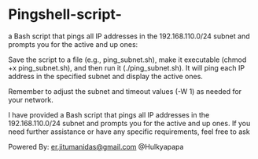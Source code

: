 # Pingshell-script-
a Bash script that pings all IP addresses in the 192.168.110.0/24 subnet and prompts you for the active and up ones:

Save the script to a file (e.g., ping_subnet.sh), make it executable (chmod +x ping_subnet.sh), and then run it (./ping_subnet.sh). It will ping each IP address in the specified subnet and display the active ones.

Remember to adjust the subnet and timeout values (-W 1) as needed for your network.

I have provided a Bash script that pings all IP addresses in the 192.168.110.0/24 subnet and prompts you for the active and up ones. If you need further assistance or have any specific requirements, feel free to ask

Powered By:
er.jitumanidas@gmail.com
@Hulkyapapa
